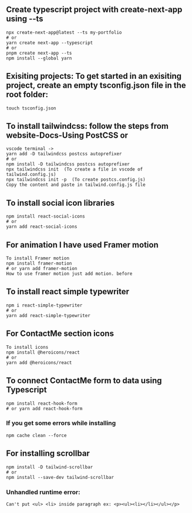 
## Create typescript project with create-next-app using --ts
    npx create-next-app@latest --ts my-portfolio
    # or
    yarn create next-app --typescript
    # or
    pnpm create next-app --ts
    npm install --global yarn

## Exisiting projects: To get started in an exisiting project, create an empty tsconfig.json file in the root folder:
    touch tsconfig.json

## To install tailwindcss: follow the steps from website-Docs-Using PostCSS or
    vscode terminal -> 
    yarn add -D tailwindcss postcss autoprefixer 
    # or
    npm install -D tailwindcss postcss autoprefixer
    npx tailwindcss init  (To create a file in vscode of tailwind.config.js)
    npx tailwindcss init -p  (To create postcs.config.js)
    Copy the content and paste in tailwind.config.js file

## To install social icon libraries
    npm install react-social-icons
    # or
    yarn add react-social-icons

## For animation I have used Framer motion
    To install Framer motion
    npm install framer-motion
    # or yarn add framer-motion
    How to use framer motion just add motion. before 

## To install react simple typewriter
    npm i react-simple-typewriter
    # or 
    yarn add react-simple-typewriter

## For ContactMe section icons
    To install icons 
    npm install @heroicons/react
    # or
    yarn add @heroicons/react

## To connect ContactMe form to data using Typescript
    npm install react-hook-form
    # or yarn add react-hook-form

### If you get some errors while installing
    npm cache clean --force

## For installing scrollbar
    npm install -D tailwind-scrollbar
    # or 
    npm install --save-dev tailwind-scrollbar
### Unhandled runtime error:
    Can't put <ul> <li> inside paragraph ex: <p><ul><li></li></ul></p>